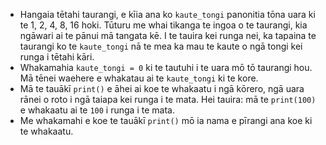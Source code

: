 - Hangaia tētahi taurangi, e kīia ana ko `kaute_tongi` panonitia tōna uara ki te 1, 2, 4, 8, 16 hoki. Tūturu me whai tikanga te ingoa o te taurangi, kia ngāwari ai te pānui mā tangata kē. I te tauira kei runga nei, ka tapaina te taurangi ko te `kaute_tongi` nā te mea ka mau te kaute o ngā tongi kei runga i tētahi kāri.
- Whakamahia `kaute_tongi = 0` ki te tautuhi i te uara mō tō taurangi hou. Mā tēnei waehere e whakatau ai te `kaute_tongi` ki te kore.
- Mā te tauākī `print()` e āhei ai koe te whakaatu i ngā kōrero, ngā uara rānei o roto i ngā taiapa kei runga i te mata. Hei tauira: mā te `print(100)` e whakaatu ai te `100` i runga i te mata.
- Me whakamahi e koe te tauākī `print()` mō ia nama e pīrangi ana koe ki te whakaatu.